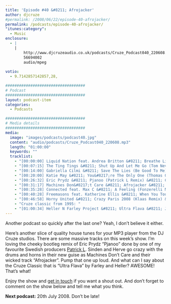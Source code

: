 ```yaml
---
title: 'Episode #40 &#8211; Afrojacker'
author: djcruze
#permalink: /2008/06/22/episode-40-afrojacker/
permalink: /podcasts/episode-40-afrojacker/
"itunes:category":
  - Music
enclosure:
  - |
    |
        http://www.djcruzeaudio.co.uk/podcasts/Cruze_Podcast040_220608.mp3
        56694002
        audio/mpeg
        
votio:
  - 9.7142857142857,28,

###################################
# Podcast
###################################
layout: podcast-item
categories:
  - Podcasts

###################################
# Media details
###################################
media:
  image: "images/podcasts/podcast40.jpg"
  content: "audio/podcasts/Cruze_Podcast040_220608.mp3"
  length: "01:00:00"
  keywords: ""
  tracklist:
    - "[00:00:00] Liquid Nation feat. Andrea Britton &#8211; Breathe Life (Chris Ortega &#038; Thomas Gold Dub) &#8211; Hit! Records"
    - "[00:07:15] The Ting Tings &#8211; Shut Up And Let Me Go (Tom Neville&#8217;s Keep It Quiet Dub) (Funkfinders cut-up edit) &#8211; Columbia"
    - "[00:14:00] Gabriella Cilmi &#8211; Save The Lies (Be Good To Me) (Out Of Office Remix) &#8211; Island"
    - "[00:20:00] Katie May &#8211; You&#8217;re The Only One (Thomas Gold Remix) &#8211; AATW"
    - "[00:26:32] Eric Prydz &#8211; Pjanoo (Patrick L Remix) &#8211; CDR"
    - "[00:31:17] Machines Don&#8217;t Care &#8211; Afrojacker &#8211; Machines Don&#8217;t Care"
    - "[00:35:28] Connected feat. Max C &#8211; A Feeling (Fonzerelli Mix) &#8211; Big In Ibiza"
    - "[00:40:28] Freemasons feat. Katherine Ellis &#8211; When You Touch Me (Freemasons 2008 Club Mix) &#8211; Loaded Records"
    - "[00:46:58] Horny United &#8211; Crazy Paris 2008 (Klaas Remix) &#8211; Attractive Music"
    - "Cruze classic from 1995: "
    - "[01:00:34] Heller N Farley Project &#8211; Ultra Flava &#8211; Jus&#8217; Trax"
---
```


Another podcast so quickly after the last one? Yeah, I don&#8217;t believe it either.

Here&#8217;s another slice of quality house tunes for your MP3 player from the DJ Cruze studios. There are some massive tracks on this week&#8217;s show. I&#8217;m loving the cheeky bootleg remix of Eric Prydz &#8220;Pjanoo&#8221; done by one of my favourite Swedish producers [Patrick L][1]. Sinden and Herve go crazy with the drums and horns in their new guise as Machines Don&#8217;t Care and their wicked track &#8220;Afrojacker&#8221;. Pump that one up loud. And what can I say about the Cruze Classic that is &#8220;Ultra Flava&#8221; by Farley and Heller? AWESOME! That&#8217;s what!

Enjoy the show and [get in touch][2] if you want a shout out. And don&#8217;t forget to comment on the show below and tell me what you think.

**Next podcast:** 20th July 2008. Don&#8217;t be late!

 [1]: http://www.patrickl.se
 [2]: /cms/contact/
 [3]: http://www.djcruze.co.uk/cms/wp-content/DownloadButton.gif
 [4]: http://www.djcruzeaudio.co.uk/podcasts/Cruze_Podcast040_220608.mp3